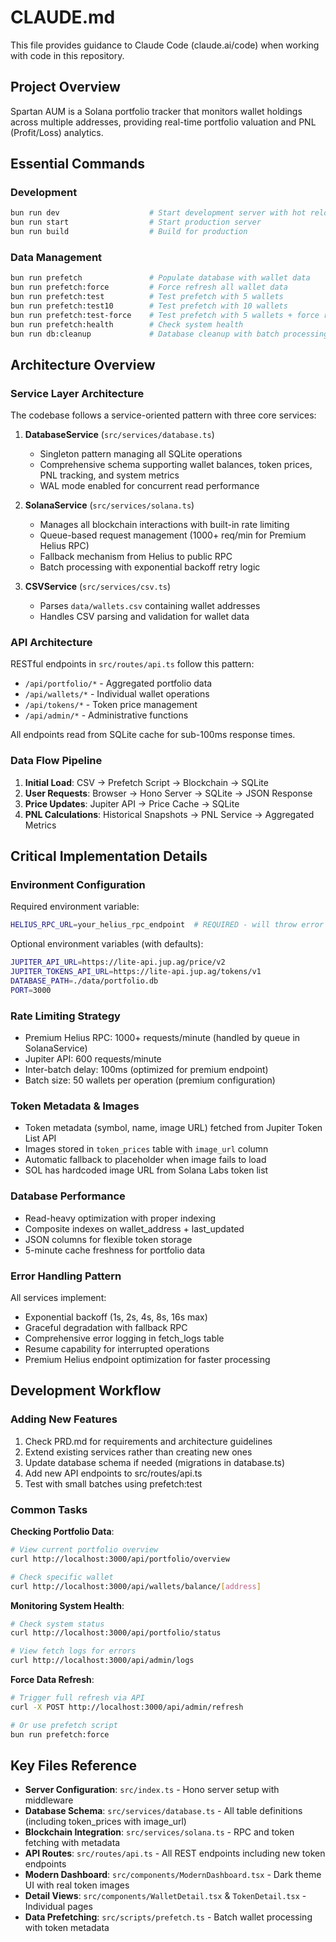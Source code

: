 # CLAUDE.md

This file provides guidance to Claude Code (claude.ai/code) when working with code in this repository.

## Project Overview
Spartan AUM is a Solana portfolio tracker that monitors wallet holdings across multiple addresses, providing real-time portfolio valuation and PNL (Profit/Loss) analytics.

## Essential Commands

### Development
```bash
bun run dev                    # Start development server with hot reload
bun run start                  # Start production server
bun run build                  # Build for production
```

### Data Management
```bash
bun run prefetch               # Populate database with wallet data
bun run prefetch:force         # Force refresh all wallet data
bun run prefetch:test          # Test prefetch with 5 wallets
bun run prefetch:test10        # Test prefetch with 10 wallets
bun run prefetch:test-force    # Test prefetch with 5 wallets + force refresh
bun run prefetch:health        # Check system health
bun run db:cleanup             # Database cleanup with batch processing
```

## Architecture Overview

### Service Layer Architecture
The codebase follows a service-oriented pattern with three core services:

1. **DatabaseService** (`src/services/database.ts`)
   - Singleton pattern managing all SQLite operations
   - Comprehensive schema supporting wallet balances, token prices, PNL tracking, and system metrics
   - WAL mode enabled for concurrent read performance

2. **SolanaService** (`src/services/solana.ts`)
   - Manages all blockchain interactions with built-in rate limiting
   - Queue-based request management (1000+ req/min for Premium Helius RPC)
   - Fallback mechanism from Helius to public RPC
   - Batch processing with exponential backoff retry logic

3. **CSVService** (`src/services/csv.ts`)
   - Parses `data/wallets.csv` containing wallet addresses
   - Handles CSV parsing and validation for wallet data

### API Architecture
RESTful endpoints in `src/routes/api.ts` follow this pattern:
- `/api/portfolio/*` - Aggregated portfolio data
- `/api/wallets/*` - Individual wallet operations
- `/api/tokens/*` - Token price management
- `/api/admin/*` - Administrative functions

All endpoints read from SQLite cache for sub-100ms response times.

### Data Flow Pipeline
1. **Initial Load**: CSV → Prefetch Script → Blockchain → SQLite
2. **User Requests**: Browser → Hono Server → SQLite → JSON Response
3. **Price Updates**: Jupiter API → Price Cache → SQLite
4. **PNL Calculations**: Historical Snapshots → PNL Service → Aggregated Metrics

## Critical Implementation Details

### Environment Configuration
Required environment variable:
```bash
HELIUS_RPC_URL=your_helius_rpc_endpoint  # REQUIRED - will throw error if missing
```

Optional environment variables (with defaults):
```bash
JUPITER_API_URL=https://lite-api.jup.ag/price/v2
JUPITER_TOKENS_API_URL=https://lite-api.jup.ag/tokens/v1
DATABASE_PATH=./data/portfolio.db
PORT=3000
```

### Rate Limiting Strategy
- Premium Helius RPC: 1000+ requests/minute (handled by queue in SolanaService)
- Jupiter API: 600 requests/minute
- Inter-batch delay: 100ms (optimized for premium endpoint)
- Batch size: 50 wallets per operation (premium configuration)

### Token Metadata & Images
- Token metadata (symbol, name, image URL) fetched from Jupiter Token List API
- Images stored in `token_prices` table with `image_url` column
- Automatic fallback to placeholder when image fails to load
- SOL has hardcoded image URL from Solana Labs token list

### Database Performance
- Read-heavy optimization with proper indexing
- Composite indexes on wallet_address + last_updated
- JSON columns for flexible token storage
- 5-minute cache freshness for portfolio data

### Error Handling Pattern
All services implement:
- Exponential backoff (1s, 2s, 4s, 8s, 16s max)
- Graceful degradation with fallback RPC
- Comprehensive error logging in fetch_logs table
- Resume capability for interrupted operations
- Premium Helius endpoint optimization for faster processing

## Development Workflow

### Adding New Features
1. Check PRD.md for requirements and architecture guidelines
2. Extend existing services rather than creating new ones
3. Update database schema if needed (migrations in database.ts)
4. Add new API endpoints to src/routes/api.ts
5. Test with small batches using prefetch:test

### Common Tasks

**Checking Portfolio Data**:
```bash
# View current portfolio overview
curl http://localhost:3000/api/portfolio/overview

# Check specific wallet
curl http://localhost:3000/api/wallets/balance/[address]
```

**Monitoring System Health**:
```bash
# Check system status
curl http://localhost:3000/api/portfolio/status

# View fetch logs for errors
curl http://localhost:3000/api/admin/logs
```

**Force Data Refresh**:
```bash
# Trigger full refresh via API
curl -X POST http://localhost:3000/api/admin/refresh

# Or use prefetch script
bun run prefetch:force
```

## Key Files Reference

- **Server Configuration**: `src/index.ts` - Hono server setup with middleware
- **Database Schema**: `src/services/database.ts` - All table definitions (including token_prices with image_url)
- **Blockchain Integration**: `src/services/solana.ts` - RPC and token fetching with metadata
- **API Routes**: `src/routes/api.ts` - All REST endpoints including new token endpoints
- **Modern Dashboard**: `src/components/ModernDashboard.tsx` - Dark theme UI with real token images
- **Detail Views**: `src/components/WalletDetail.tsx` & `TokenDetail.tsx` - Individual pages
- **Data Prefetching**: `src/scripts/prefetch.ts` - Batch wallet processing with token metadata

